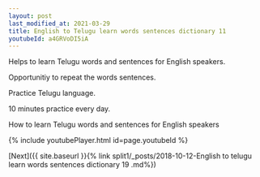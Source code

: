 ```yaml
---
layout: post
last_modified_at: 2021-03-29
title: English to Telugu learn words sentences dictionary 11 
youtubeId: a4GRVoDI5iA
---
```

 
 
Helps to learn Telugu words and sentences for English speakers.

Opportunitiy to repeat the words sentences. 

Practice Telugu language. 
 
10 minutes practice every day. 
 
How to learn Telugu words and sentences for English speakers 
 
{% include youtubePlayer.html id=page.youtubeId %}
 
 
[Next]({{ site.baseurl }}{% link  split1/_posts/2018-10-12-English to telugu learn words sentences dictionary 19 .md%})
 
